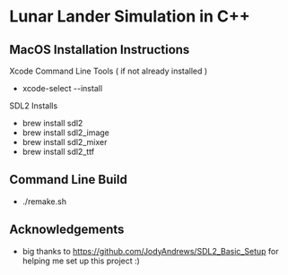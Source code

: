 # Lunar Lander Simulation in C++


## MacOS Installation Instructions

Xcode Command Line Tools ( if not already installed )

- xcode-select --install

SDL2 Installs

- brew install sdl2
- brew install sdl2_image
- brew install sdl2_mixer
- brew install sdl2_ttf


## Command Line Build

- ./remake.sh


## Acknowledgements
- big thanks to https://github.com/JodyAndrews/SDL2_Basic_Setup for helping me set up this project :)